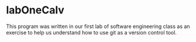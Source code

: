 # labOneCalv
This program was written in our first lab of software engineering class as an exercise to help us understand how to use git as a version control tool.
